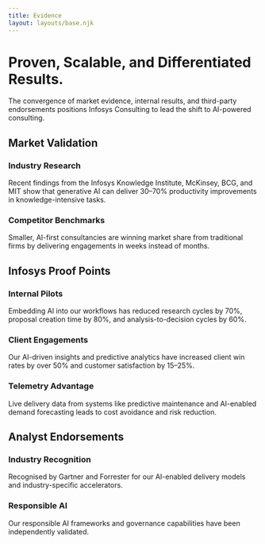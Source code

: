```yaml
---
title: Evidence
layout: layouts/base.njk
---
```


<div class="grid-main-content">
	<h1>Proven, Scalable, and Differentiated Results.</h1>
</div>

<div class="grid-main-content">
	<p>The convergence of market evidence, internal results, and third-party endorsements positions Infosys Consulting to lead the shift to AI-powered consulting.</p>
	<h2>Market Validation</h2>
</div>

<div class="grid-main-content horizontal-group cols-2">
	<div class="group-item">
		<h3>Industry Research</h3>
		<p>Recent findings from the Infosys Knowledge Institute, McKinsey, BCG, and MIT show that generative AI can deliver 30–70% productivity improvements in knowledge-intensive tasks.</p>
	</div>
	<div class="group-item">
		<h3>Competitor Benchmarks</h3>
		<p>Smaller, AI-first consultancies are winning market share from traditional firms by delivering engagements in weeks instead of months.</p>
	</div>
</div>

<div class="grid-main-content">
	<h2>Infosys Proof Points</h2>
</div>

<div class="grid-main-content horizontal-group cols-3">
	<div class="group-item">
		<h3>Internal Pilots</h3>
		<p>Embedding AI into our workflows has reduced research cycles by 70%, proposal creation time by 80%, and analysis-to-decision cycles by 60%.</p>
	</div>
	<div class="group-item">
		<h3>Client Engagements</h3>
		<p>Our AI-driven insights and predictive analytics have increased client win rates by over 50% and customer satisfaction by 15–25%.</p>
	</div>
	<div class="group-item">
		<h3>Telemetry Advantage</h3>
		<p>Live delivery data from systems like predictive maintenance and AI-enabled demand forecasting leads to cost avoidance and risk reduction.</p>
	</div>
</div>

<div class="grid-main-content">
	<h2>Analyst Endorsements</h2>
</div>

<div class="grid-main-content horizontal-group cols-2">
	<div class="group-item">
		<h3>Industry Recognition</h3>
		<p>Recognised by Gartner and Forrester for our AI-enabled delivery models and industry-specific accelerators.</p>
	</div>
	<div class="group-item">
		<h3>Responsible AI</h3>
		<p>Our responsible AI frameworks and governance capabilities have been independently validated.</p>
	</div>
</div>